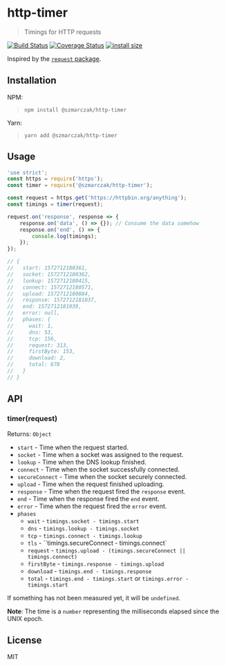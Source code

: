 # http-timer
> Timings for HTTP requests

[![Build Status](https://travis-ci.org/szmarczak/http-timer.svg?branch=master)](https://travis-ci.org/szmarczak/http-timer)
[![Coverage Status](https://coveralls.io/repos/github/szmarczak/http-timer/badge.svg?branch=master)](https://coveralls.io/github/szmarczak/http-timer?branch=master)
[![install size](https://packagephobia.now.sh/badge?p=@szmarczak/http-timer)](https://packagephobia.now.sh/result?p=@szmarczak/http-timer)

Inspired by the [`request` package](https://github.com/request/request).

## Installation

NPM:

> `npm install @szmarczak/http-timer`

Yarn:

> `yarn add @szmarczak/http-timer`

## Usage
```js
'use strict';
const https = require('https');
const timer = require('@szmarczak/http-timer');

const request = https.get('https://httpbin.org/anything');
const timings = timer(request);

request.on('response', response => {
	response.on('data', () => {}); // Consume the data somehow
	response.on('end', () => {
		console.log(timings);
	});
});

// {
//   start: 1572712180361,
//   socket: 1572712180362,
//   lookup: 1572712180415,
//   connect: 1572712180571,
//   upload: 1572712180884,
//   response: 1572712181037,
//   end: 1572712181039,
//   error: null,
//   phases: {
//     wait: 1,
//     dns: 53,
//     tcp: 156,
//     request: 313,
//     firstByte: 153,
//     download: 2,
//     total: 678
//   }
// }
```

## API

### timer(request)

Returns: `Object`

- `start` - Time when the request started.
- `socket` - Time when a socket was assigned to the request.
- `lookup` - Time when the DNS lookup finished.
- `connect` - Time when the socket successfully connected.
- `secureConnect` - Time when the socket securely connected.
- `upload` - Time when the request finished uploading.
- `response` - Time when the request fired the `response` event.
- `end` - Time when the response fired the `end` event.
- `error` - Time when the request fired the `error` event.
- `phases`
	- `wait` - `timings.socket - timings.start`
	- `dns` - `timings.lookup - timings.socket`
	- `tcp` - `timings.connect - timings.lookup`
	- `tls` - ``timings.secureConnect - timings.connect`
	- `request` - `timings.upload - (timings.secureConnect || timings.connect)`
	- `firstByte` - `timings.response - timings.upload`
	- `download` - `timings.end - timings.response`
	- `total` - `timings.end - timings.start` or `timings.error - timings.start`

If something has not been measured yet, it will be `undefined`.

**Note**: The time is a `number` representing the milliseconds elapsed since the UNIX epoch.

## License

MIT
